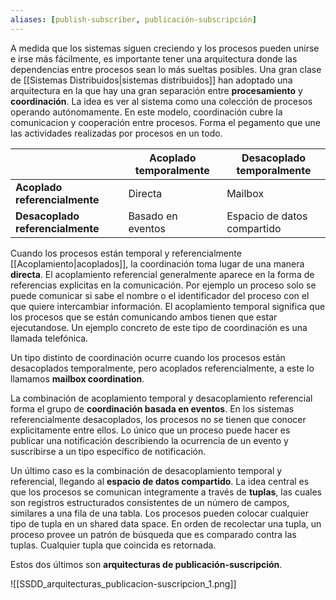 ```yaml
---
aliases: [publish-subscriber, publicación-subscripción]
---
```

A medida que los sistemas siguen creciendo y los procesos pueden unirse e irse más fácilmente, es importante tener una arquitectura donde las dependencias entre procesos sean lo más sueltas posibles. Una gran clase de [[Sistemas Distribuidos|sistemas distribuidos]] han adoptado una arquitectura en la que hay una gran separación entre **procesamiento** y **coordinación**. La idea es ver al sistema como una colección de procesos operando autónomamente. En este modelo, coordinación cubre la comunicacion y cooperación entre procesos. Forma el pegamento que une las actividades realizadas por procesos en un todo.

|                                  | Acoplado temporalmente | Desacoplado temporalmente   |
| -------------------------------- | ---------------------- | --------------------------- |
| **Acoplado referencialmente**    | Directa                | Mailbox                     |
| **Desacoplado referencialmente** | Basado en eventos      | Espacio de datos compartido |

Cuando los procesos están temporal y referencialmente [[Acoplamiento|acoplados]], la coordinación toma lugar de una manera **directa**. El acoplamiento referencial generalmente aparece en la forma de referencias explicitas en la comunicación. Por ejemplo un proceso solo se puede comunicar si sabe el nombre o el identificador del proceso con el que quiere intercambiar información. El acoplamiento temporal significa que los procesos que se están comunicando ambos tienen que estar ejecutandose. Un ejemplo concreto de este tipo de coordinación es una llamada telefónica.

Un tipo distinto de coordinación ocurre cuando los procesos están desacoplados temporalmente, pero acoplados referencialmente, a este lo llamamos **mailbox coordination**.

La combinación de acoplamiento temporal y desacoplamiento referencial forma el grupo de **coordinación basada en eventos**. En los sistemas referencialmente desacoplados, los procesos no se tienen que conocer explicitamente entre ellos. Lo único que un proceso puede hacer es publicar una notificación describiendo la ocurrencia de un evento y suscribirse a un tipo específico de notificación.

Un último caso es la combinación de desacoplamiento temporal y referencial, llegando al **espacio de datos compartido**. La idea central es que los procesos se comunican integramente a través de **tuplas**, las cuales son registros estructurados consistentes de un número de campos, similares a una fila de una tabla. Los procesos pueden colocar cualquier tipo de tupla en un shared data space. En orden de recolectar una tupla, un proceso provee un patrón de búsqueda que es comparado contra las tuplas. Cualquier tupla que coincida es retornada.

Estos dos últimos son **arquitecturas de publicación-suscripción**.

![[SSDD_arquitecturas_publicacion-suscripcion_1.png]]